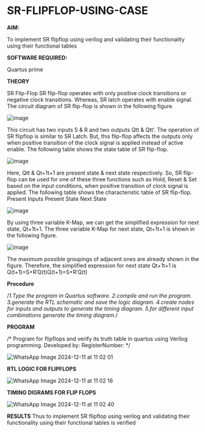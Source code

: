 # SR-FLIPFLOP-USING-CASE

**AIM:**

To implement  SR flipflop using verilog and validating their functionality using their functional tables

**SOFTWARE REQUIRED:**

Quartus prime

**THEORY**

SR Flip-Flop SR flip-flop operates with only positive clock transitions or negative clock transitions. Whereas, SR latch operates with enable signal. The circuit diagram of SR flip-flop is shown in the following figure.

![image](https://github.com/naavaneetha/SR-FLIPFLOP-USING-CASE/assets/154305477/0f710028-ad52-4d3e-9276-8714cf023a25)

 
This circuit has two inputs S & R and two outputs Qtt & Qtt’. The operation of SR flipflop is similar to SR Latch. But, this flip-flop affects the outputs only when positive transition of the clock signal is applied instead of active enable. The following table shows the state table of SR flip-flop.

![image](https://github.com/naavaneetha/SR-FLIPFLOP-USING-CASE/assets/154305477/dabfc4f4-87e3-4cbc-9472-f89ee1b5ed30)

 
Here, Qtt & Qt+1t+1 are present state & next state respectively. So, SR flip-flop can be used for one of these three functions such as Hold, Reset & Set based on the input conditions, when positive transition of clock signal is applied. The following table shows the characteristic table of SR flip-flop. Present Inputs Present State Next State

![image](https://github.com/naavaneetha/SR-FLIPFLOP-USING-CASE/assets/154305477/dd90d16c-aec5-4290-a586-e2346b1e9eb5)

 
By using three variable K-Map, we can get the simplified expression for next state, Qt+1t+1. The three variable K-Map for next state, Qt+1t+1 is shown in the following figure.

![image](https://github.com/naavaneetha/SR-FLIPFLOP-USING-CASE/assets/154305477/473efad6-d70b-4ca7-aeb7-898bbfca319f)

 
The maximum possible groupings of adjacent ones are already shown in the figure. Therefore, the simplified expression for next state Qt+1t+1 is Q(t+1)=S+R′Q(t)Q(t+1)=S+R′Q(t)

**Procedure**

/*1.Type the program in Quartus software. 2.compile and run the program. 3.generate the RTL schematic and save the logic diagram. 4.create nodes for inputs and outputs to generate the timing diagram. 5.for different input combinations generate the timing diagram.*/

**PROGRAM**

/* Program for flipflops and verify its truth table in quartus using Verilog programming. Developed by: RegisterNumber:
*/




![WhatsApp Image 2024-12-11 at 11 02 01](https://github.com/user-attachments/assets/9d433e88-147a-403e-958f-54a6908b06f7)










**RTL LOGIC FOR FLIPFLOPS**






![WhatsApp Image 2024-12-11 at 11 02 16](https://github.com/user-attachments/assets/ce8898b4-0bf2-4554-9fe3-08aefe67fc53)








**TIMING DIGRAMS FOR FLIP FLOPS**









![WhatsApp Image 2024-12-11 at 11 02 40](https://github.com/user-attachments/assets/078e9091-608f-4e63-8eea-ac346ee8ba0c)







**RESULTS**
Thus to implement  SR flipflop using verilog and validating their functionality using their functional tables is verified
